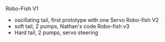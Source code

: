 Robo-Fish V1
- oscillating tail, first prototype with one Servo
Robo-fish V2
- soft tail, 2 pumps, Nathan's code
Robo-fish v3
- Hard tail, 2 pumps, servo steering
